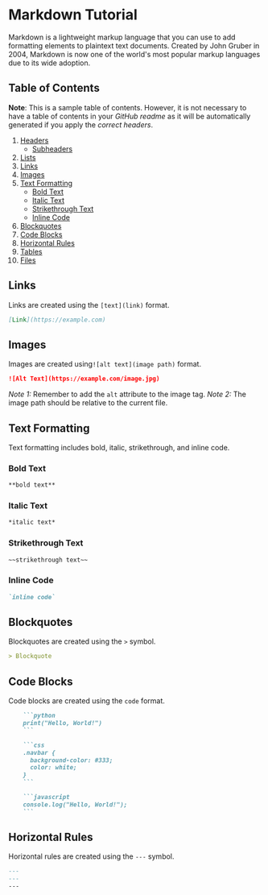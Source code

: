 # Markdown Tutorial

Markdown is a lightweight markup language that you can use to add formatting elements to plaintext text documents. Created by John Gruber in 2004, Markdown is now one of the world's most popular markup languages due to its wide adoption.

## Table of Contents

**Note**: This is a sample table of contents. However, it is not necessary to have a table of contents in your *GitHub readme* as it will be automatically generated if you apply the *correct headers*.

1. [Headers](#headers)
    - [Subheaders](#subheaders)
2. [Lists](#lists)
3. [Links](#links)
4. [Images](#images)
5. [Text Formatting](#text-formatting)
    - [Bold Text](#bold-text)
    - [Italic Text](#italic-text)
    - [Strikethrough Text](#strikethrough-text)
    - [Inline Code](#inline-code)
6. [Blockquotes](#blockquotes)
7. [Code Blocks](#code-blocks)
8. [Horizontal Rules](#horizontal-rules)
9. [Tables](#tables)
10. [Files](#files)

## Links

Links are created using the `[text](link)` format.

```markdown
[Link](https://example.com)
```

## Images

Images are created using`![alt text](image path)` format.

```markdown
![Alt Text](https://example.com/image.jpg)
```

*Note 1:* Remember to add the `alt` attribute to the image tag.
*Note 2:* The image path should be relative to the current file.

## Text Formatting

Text formatting includes bold, italic, strikethrough, and inline code.

### Bold Text

```markdown
**bold text**
```

### Italic Text

```markdown
*italic text*
```

### Strikethrough Text

```markdown
~~strikethrough text~~
```

### Inline Code

```markdown
`inline code`
```

## Blockquotes

Blockquotes are created using the `>` symbol.

```markdown
> Blockquote
```


## Code Blocks

Code blocks are created using the ````code```` format.

```markdown
    ```python
    print("Hello, World!")
    ```
```

```markdown
    ```css
    .navbar {
      background-color: #333;
      color: white;
    }
    ```
```

```markdown
    ```javascript
    console.log("Hello, World!");
    ```
```

## Horizontal Rules

Horizontal rules are created using the `---` symbol.

```markdown
---
---
---
```




